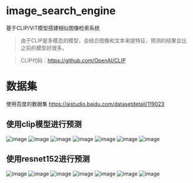 # image_search_engine
基于CLIP/ViT模型搭建相似图像检索系统
> 由于CLIP是多模态的模型，会结合图像和文本来提特征，预测的结果会比之前的模型好很多。

> CLIP代码：https://github.com/OpenAI/CLIP

# 数据集
使用百度的数据集
https://aistudio.baidu.com/datasetdetail/119023

## 使用clip模型进行预测
![image](https://github.com/srg000/image_search_engine/assets/73764670/3a131257-1523-489d-835b-c80019e54f41)
![image](https://github.com/srg000/image_search_engine/assets/73764670/1fb00c1c-0c0f-4355-a16a-733dbadeaf6b)
![image](https://github.com/srg000/image_search_engine/assets/73764670/34d39ecf-a727-400d-be31-b8c504ca0407)
![image](https://github.com/srg000/image_search_engine/assets/73764670/8a2701a7-bc37-45eb-8d12-fbb9b1d04d49)
![image](https://github.com/srg000/image_search_engine/assets/73764670/5d13fd57-0b29-40b9-bd59-5cad4f6dfd9c)
![image](https://github.com/srg000/image_search_engine/assets/73764670/6639612d-a104-4e44-8e7d-25f70a7848ab)
![image](https://github.com/srg000/image_search_engine/assets/73764670/bc91abb7-828f-4508-b31a-919af66960c3)

## 使用resnet152进行预测
![image](https://github.com/srg000/image_search_engine/assets/73764670/26f38ad4-1cca-4a20-a60d-4e9ad6059697)
![image](https://github.com/srg000/image_search_engine/assets/73764670/f69edebd-5e8c-4aaa-840e-8c0ca296facf)
![image](https://github.com/srg000/image_search_engine/assets/73764670/22667bd0-de8f-4dbf-aa29-b41ece5a1562)
![image](https://github.com/srg000/image_search_engine/assets/73764670/232e1040-dedc-4624-8d0a-1e897971e3de)
![image](https://github.com/srg000/image_search_engine/assets/73764670/30ab098c-35f9-4b97-b82e-84352bb5eb45)
![image](https://github.com/srg000/image_search_engine/assets/73764670/e5b34a6a-be55-45e4-93da-8a7cebc2192d)
![image](https://github.com/srg000/image_search_engine/assets/73764670/24cecf91-87cd-438f-b5fc-251004340eb4)
